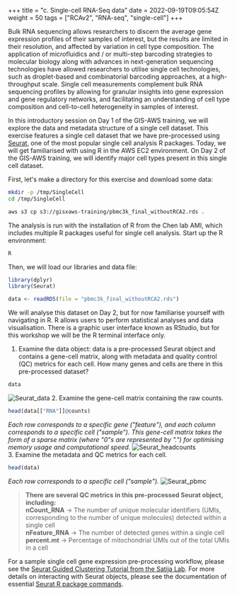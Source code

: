 +++
title = "c. Single-cell RNA-Seq data"
date = 2022-09-19T09:05:54Z
weight = 50
tags = ["RCAv2", "RNA-seq", "single-cell"]
+++


Bulk RNA sequencing allows researchers to discern the average gene expression profiles of their samples of interest, but the results are limited in their resolution, and affected by variation in cell type composition. The application of microfluidics and / or multi-step barcoding strategies to molecular biology along with advances in next-generation sequencing technologies have allowed researchers to utilise single cell technologies, such as droplet-based and combinatorial barcoding approaches, at a high-throughput scale. Single cell measurements complement bulk RNA sequencing profiles by allowing for granular insights into gene expression and gene regulatory networks, and facilitating an understanding of cell type composition and cell-to-cell heterogeneity in samples of interest. 

In this introductory session on Day 1 of the GIS-AWS training, we will explore the data and metadata structure of a single cell dataset. This exercise features a single cell dataset that we have pre-processed using [Seurat](https://satijalab.org/seurat/index.html), one of the most popular single cell analysis R packages. Today, we will get familiarised with using R in the AWS EC2 environment. On Day 2 of the GIS-AWS training, we will identify major cell types present in this single cell dataset. 

First, let's make a directory for this exercise and download some data:

```bash 
mkdir -p /tmp/SingleCell
cd /tmp/SingleCell

aws s3 cp s3://gisxaws-training/pbmc3k_final_withoutRCA2.rds .
```

The analysis is run with the installation of R from the Chen lab AMI, which includes multiple R packages useful for single cell analysis. Start up the R environment:
```R
R
```

Then, we will load our libraries and data file:
```R
library(dplyr)
library(Seurat)

data <- readRDS(file = "pbmc3k_final_withoutRCA2.rds")
```
We will analyse this dataset on Day 2, but for now familiarise yourself with navigating in R. R allows users to perform statistical analyses and data visualisation. There is a graphic user interface known as RStudio, but for this workshop we will be the R terminal interface only. 

1.	 Examine the data object: data is a pre-processed Seurat object and contains a gene-cell matrix, along with metadata and quality control (QC) metrics for each cell. How many genes and cells are there in this pre-processed dataset?
```R
data
```
![Seurat\_data](/images/rcav2/data.png) 
2.	 Examine the gene-cell matrix containing the raw counts.
```R
head(data[["RNA"]]@counts)
```
_Each row corresponds to a specific gene ("feature"), and each column corresponds to a specific cell ("sample"). This gene-cell matrix takes the form of a sparse matrix (where "0"s are represented by ".") for optimising memory usage and computational speed._
![Seurat\_headcounts](/images/rcav2/headcounts.png)    
3.	Examine the metadata and QC metrics for each cell.
```R
head(data)
```
_Each row corresponds to a specific cell ("sample")._
![Seurat\_pbmc](/images/rcav2/pbmc_withoutRCA.png)

>**There are several QC metrics in this pre-processed Seurat object, including:**  
**nCount_RNA** -> The number of unique molecular identifiers (UMIs, corresponding to the number of unique molecules) detected within a single cell  
**nFeature_RNA** -> The number of detected genes within a single cell  
**percent.mt** -> Percentage of mitochondrial UMIs out of the total UMIs in a cell  

For a sample single cell gene expression pre-processing workflow, please see the [Seurat Guided Clustering Tutorial from the Satija Lab](https://satijalab.org/seurat/articles/pbmc3k_tutorial.html). For more details on interacting with Seurat objects, please see the documentation of essential [Seurat R package commands](https://satijalab.org/seurat/articles/essential_commands.html). 
